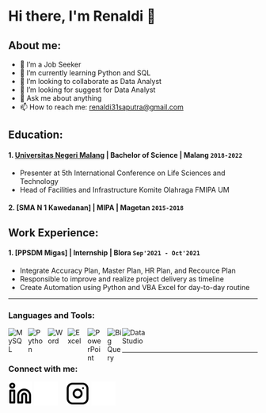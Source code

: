 # Hi there, I'm Renaldi 👋
## About me:
- 🔭 I’m a Job Seeker
- 🌱 I’m currently learning Python and SQL
- 👯 I’m looking to collaborate as Data Analyst
- 🤔 I’m looking for suggest for Data Analyst
- 💬 Ask me about anything
- 📫 How to reach me: renaldi31saputra@gmail.com

## Education:

#### 1. [Universitas Negeri Malang](https://www.um.ac.id) | Bachelor of Science | Malang `2018-2022`
   - Presenter at 5th International Conference on Life Sciences and Technology
   - Head of Facilities and Infrastructure Komite Olahraga FMIPA UM
 #### 2. [SMA N 1 Kawedanan] | MIPA | Magetan `2015-2018`

## Work Experience:
#### 1. [PPSDM Migas] | Internship | Blora `Sep'2021 - Oct'2021`
   - Integrate Accuracy Plan, Master Plan, HR Plan, and Recource Plan
   - Responsible to improve and realize project delivery as timeline
   - Create Automation using Python and VBA Excel for day-to-day routine
---

### Languages and Tools:

[<img align="left" alt="MySQL" width="30px" src="https://cdn.jsdelivr.net/gh/devicons/devicon/icons/mysql/mysql-original.svg" style="padding-right:10px;" />][webdev]
[<img align="left" alt="Python" width="30px" src="https://upload.wikimedia.org/wikipedia/commons/thumb/c/c3/Python-logo-notext.svg/110px-Python-logo-notext.svg.png?20100317150552" style="padding-right:10px;" />][webdev]
[<img align="left" alt="Word" width="30px" src="https://findicons.com/files/icons/2795/office_2013_hd/128/word.png" style="padding-right:10px;" />][webdev]
[<img align="left" alt="Excel" width="30px" src="https://is2-ssl.mzstatic.com/image/thumb/Purple126/v4/a8/fd/5a/a8fd5a84-c6f1-355f-3b9f-6e86598efaa3/XCEL.png/1200x630bb.png" style="padding-right:10px;" />][webdev]
[<img align="left" alt="PowerPoint" width="30px" src="https://www.freeiconspng.com/uploads/powerpoint-icon-microsoft-powerpoint-icon-network-powerpoint-icons-and-3.png" style="padding-right:10px;" />][webdev]
[<img align="left" alt="Big Query" width="30px" src="https://www.clipartmax.com/png/small/200-2001825_bigquery-analytics-data-warehouse-google-cloud-big-query-icon.png" style="padding-right:0px;" />][webdev]
[<img align="left" alt="Data Studio" width="50px" src="https://images.hired.com/companies/5150/logos/1587658054/offer.png" style="padding-right:10px;" />][webdev]

<br />
<br />

---
### Connect with me:

[![website](./img/linkedin-light.svg)](https://https://www.linkedin.com/in/renaldi-d-a7133b140#gh-light-mode-only)
[![website](./img/linkedin-dark.svg)](https://www.linkedin.com/in/renaldi-d-a7133b140#gh-dark-mode-only)
&nbsp;&nbsp;
[![website](./img/instagram-light.svg)](https://www.instagram.com/renaldii06#gh-light-mode-only)
[![website](./img/instagram-dark.svg)](https://www.instagram.com/renaldii06#gh-dark-mode-only)



[webdev]: https://github.com/renmaruu/renmaruu
